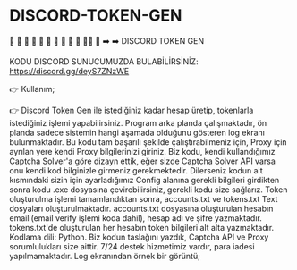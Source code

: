 # DISCORD-TOKEN-GEN

🌟 🌟 🌟 🌟 🌟 🌟 🌟 🌟 🌟 🌟 🌟🌟 🌟 
➡️ ➡️  DISCORD TOKEN GEN

KODU DISCORD SUNUCUMUZDA BULABİLİRSİNİZ:
https://discord.gg/deyS7ZNzWE

👉 Kullanım;

👉 Discord Token Gen ile istediğiniz kadar hesap üretip, tokenlarla istediğiniz işlemi yapabilirsiniz. Program arka planda çalışmaktadır, ön planda sadece sistemin hangi aşamada olduğunu gösteren log ekranı bulunmaktadır. Bu kodu tam başarılı şekilde çalıştırabilmeniz için, Proxy için ayrılan yere kendi Proxy bilgilerinizi giriniz. Biz kodu, kendi kullandığımız Captcha Solver'a göre dizayn ettik, eğer sizde Captcha Solver API varsa onu kendi kod bilginizle girmeniz gerekmektedir. Dilerseniz kodun alt kısmındaki sizin için ayarladığımız Config alanına gerekli bilgileri girdikten sonra kodu .exe dosyasına çevirebilirsiniz, gerekli kodu size sağlarız. Token oluşturulma işlemi tamamlandıktan sonra, accounts.txt ve tokens.txt Text dosyaları oluşturulmaktadır. accounts.txt dosyasına oluşturulan hesabın emaili(email verify işlemi koda dahil), hesap adı ve şifre yazmaktadır. tokens.txt'de oluşturulan her hesabın token bilgileri alt alta yazmaktadır. Kodlama dili: Python. Biz kodun taslağını yazdık, Captcha API ve Proxy sorumlulukları size aittir. 7/24 destek hizmetimiz vardır, para iadesi yapılmamaktadır. Log ekranından örnek bir görüntü;
